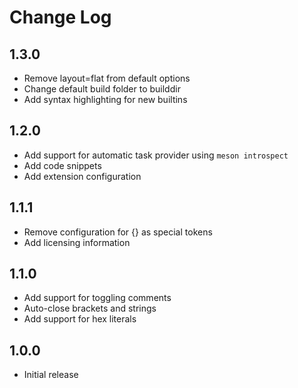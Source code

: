 # Change Log

## 1.3.0

- Remove layout=flat from default options
- Change default build folder to builddir
- Add syntax highlighting for new builtins

## 1.2.0

- Add support for automatic task provider using `meson introspect`
- Add code snippets
- Add extension configuration

## 1.1.1

- Remove configuration for {} as special tokens
- Add licensing information

## 1.1.0

- Add support for toggling comments
- Auto-close brackets and strings
- Add support for hex literals

## 1.0.0

- Initial release
